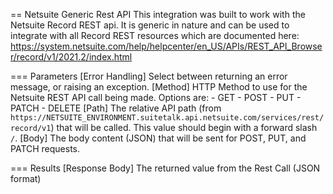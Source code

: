 == Netsuite Generic Rest API
This integration was built to work with the Netsuite Record REST api. It is generic in nature and can be used
to integrate with all Record REST resources which are documented here: https://system.netsuite.com/help/helpcenter/en_US/APIs/REST_API_Browser/record/v1/2021.2/index.html

=== Parameters
[Error Handling]
Select between returning an error message, or raising an exception.
[Method]
HTTP Method to use for the Netsuite REST API call being made.
Options are: - GET - POST - PUT - PATCH - DELETE
[Path]
The relative API path (from `https://NETSUITE_ENVIRONMENT.suitetalk.api.netsuite.com/services/rest/record/v1`) that will be called.
This value should begin with a forward slash `/`.
[Body]
The body content (JSON) that will be sent for POST, PUT, and PATCH requests.

=== Results
[Response Body]
The returned value from the Rest Call (JSON format)
